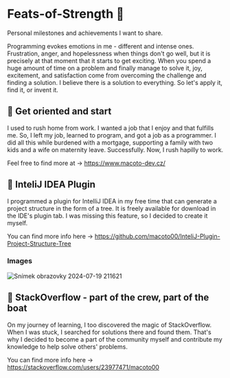 # Feats-of-Strength 💪

Personal milestones and achievements I want to share.

Programming evokes emotions in me - different and intense ones. Frustration, anger, and hopelessness when things don't go well, but it is precisely at that moment that it starts to get exciting. When you spend a huge amount of time on a problem and finally manage to solve it, joy, excitement, and satisfaction come from overcoming the challenge and finding a solution. I believe there is a solution to everything. So let's apply it, find it, or invent it.

## 🚀 Get oriented and start 

I used to rush home from work. I wanted a job that I enjoy and that fulfills me. So, I left my job, learned to program, and got a job as a programmer. I did all this while burdened with a mortgage, supporting a family with two kids and a wife on maternity leave. Successfully. Now, I rush hapilly to work.

Feel free to find more at -> https://www.macoto-dev.cz/

## 🚀 InteliJ IDEA Plugin

I programmed a plugin for IntelliJ IDEA in my free time that can generate a project structure in the form of a tree. It is freely available for download in the IDE's plugin tab. I was missing this feature, so I decided to create it myself.

You can find more info here -> https://github.com/macoto00/InteliJ-Plugin-Project-Structure-Tree

### Images 

![Snímek obrazovky 2024-07-19 211621](https://github.com/user-attachments/assets/0f44f17b-a42e-42dc-96eb-2ff5801c5474)

## 🚀 StackOverflow - part of the crew, part of the boat

On my journey of learning, I too discovered the magic of StackOverflow. When I was stuck, I searched for solutions there and found them. That's why I decided to become a part of the community myself and contribute my knowledge to help solve others' problems.

You can find more info here -> https://stackoverflow.com/users/23977471/macoto00
